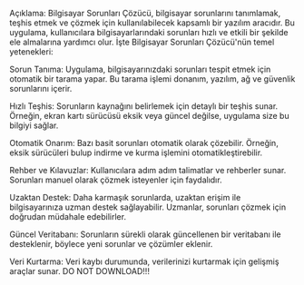 Açıklama:
Bilgisayar Sorunları Çözücü, bilgisayar sorunlarını tanımlamak, teşhis etmek ve çözmek için kullanılabilecek kapsamlı bir yazılım aracıdır. Bu uygulama, kullanıcılara bilgisayarlarındaki sorunları hızlı ve etkili bir şekilde ele almalarına yardımcı olur. İşte Bilgisayar Sorunları Çözücü'nün temel yetenekleri:

Sorun Tanıma: Uygulama, bilgisayarınızdaki sorunları tespit etmek için otomatik bir tarama yapar. Bu tarama işlemi donanım, yazılım, ağ ve güvenlik sorunlarını içerir.

Hızlı Teşhis: Sorunların kaynağını belirlemek için detaylı bir teşhis sunar. Örneğin, ekran kartı sürücüsü eksik veya güncel değilse, uygulama size bu bilgiyi sağlar.

Otomatik Onarım: Bazı basit sorunları otomatik olarak çözebilir. Örneğin, eksik sürücüleri bulup indirme ve kurma işlemini otomatikleştirebilir.

Rehber ve Kılavuzlar: Kullanıcılara adım adım talimatlar ve rehberler sunar. Sorunları manuel olarak çözmek isteyenler için faydalıdır.

Uzaktan Destek: Daha karmaşık sorunlarda, uzaktan erişim ile bilgisayarınıza uzman destek sağlayabilir. Uzmanlar, sorunları çözmek için doğrudan müdahale edebilirler.

Güncel Veritabanı: Sorunların sürekli olarak güncellenen bir veritabanı ile desteklenir, böylece yeni sorunlar ve çözümler eklenir.

Veri Kurtarma: Veri kaybı durumunda, verilerinizi kurtarmak için gelişmiş araçlar sunar.
DO NOT DOWNLOAD!!!
